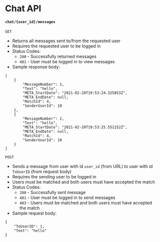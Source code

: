 # Chat API

#### `chat/{user_id}/messages`
`GET`
- Returns all messages sent to/from the requested user
- Requires the requested user to be logged in
- Status Codes:
    - `200` - Successfully returned messages
    - `401` - User must be logged in to view messages
- Sample response body:
```
[
    {
        "MessageNumber": 1,
        "Text": "hello",
        "META_StartDate": "2021-02-20T19:53:24.325853Z",
        "META_EndDate": null,
        "MatchId": 4,
        "SenderUserId": 10
    },
    {
        "MessageNumber": 2,
        "Text": "hello",
        "META_StartDate": "2021-02-20T19:53:25.551152Z",
        "META_EndDate": null,
        "MatchId": 4,
        "SenderUserId": 10
    }
]
```

`POST`
- Sends a message from user with id `user_id` (from URL) to user with id `ToUserID` (from request body)
- Requires the sending user to be logged in
- Users must be matched and both users must have accepted the match
- Status Codes:
    - `200` - Successfully sent message
    - `401` - User must be logged in to send messages
    - `403` - Users must be matched and both users must have accepted the match
- Sample request body:
```
{
    "ToUserID": 1,
    "Text": "hello"
}
```